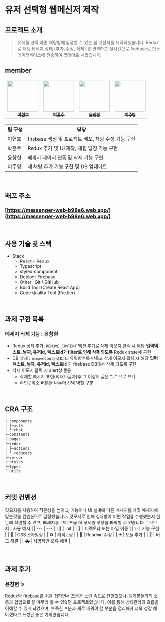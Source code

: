 # 유저 선택형 웹메신저 제작

## 프로젝트 소개

> 유저를 선택 하면 채팅방에 입장할 수 있는 웹 메신저를 제작하였습니다. Redux로 채팅 메세지 상태 (추가, 수정, 삭제) 를 관리하고 실시간으로 firebase로 만든 데이터베이스에 전송하여 업데이트 시켰습니다.

## member

<table>
  <tr>
        </td>
      <td align="center">
      <a href="https://github.com/LEEHYUNHO2001"
        ><img
          src="https://avatars.githubusercontent.com/LEEHYUNHO2001"
          width="100px;"
          alt=""
        /><br /><sub><b>이현호</b></sub></a>
    <br />
    </td>
    <td align="center">
      <a href="https://github.com/hoonjoo-park"
        ><img
          src="https://avatars.githubusercontent.com/hoonjoo-park"
          width="100px;"
          alt=""
        /><br /><sub><b>박훈주</b></sub></a
      ><br />
    </td>
    <td align="center">
      <a href="https://github.com/Yoon-CH"
        ><img
          src="https://avatars.githubusercontent.com/Yoon-CH"
          width="100px;"
          alt=""
        /><br /><sub><b>윤창현</b></sub></a
      ><br />
    </td>
    <td align="center">
      <a href="https://github.com/devjoylee"
        ><img
          src="https://avatars.githubusercontent.com/devjoylee"
          width="100px;"
          alt=""
        /><br /><sub><b>이주영</b></sub></a
      ><br />
  </tr>
</table>

| 팀 구성 | 담당                                                |
| ------- | --------------------------------------------------- |
| 이현호  | firebase 생성 및 프로젝트 배포, 채팅 수정 기능 구현 |
| 박훈주  | Redux 추가 및 UI 제작, 채팅 답장 기능 구현          |
| 윤창현  | 메세지 데이터 연동 및 삭제 기능 구현                |
| 이주영  | 새 채팅 추가 기능 구현 및 DB 업데이트               |

<br>

## 배포 주소

### [https://messenger-web-b98e6.web.app/](https://messenger-web-b98e6.web.app/)

<br>

## 사용 기술 및 스택

- Stack
  - React + Redux
  - Typescript
  - styled-component
  - Deploy : Firebase
  - Other : Git / GitHub
  - Build Tool (Create React App)
  - Code Quality Tool (Prettier)

<br>

## 과제 구현 목록

### 메세지 삭제 기능 : 윤창현

- Redux 상태 추가: `REMOVE_CONTENT` 액션 추가로 삭제 이모지 클릭 시 해당 **입력텍스트, 날짜, 유저id, 텍스트id가 filter로 인해 삭제 되도록** Redux state에 구현
- DB 삭제 : `removeContentData` 유틸함수를 만들고 삭제 이모지 클릭 시 해당 **입력텍스트, 날짜, 유저id, 텍스트id** 가 firebase DB에서 삭제 되도록 구현
- 삭제 이모지 클릭 시 alert창 활용
  - 삭제할 메시지 표현(최대10글자)후 그 이상의 글은 “...” 으로 표기
  - 확인 / 취소 버튼을 나누어 선택 역할 구분

<br>

## CRA 구조

```markdown
├─components
│ ├─auth
│ └─chat
├─constants
├─pages
├─redux
│ ├─actions
│ └─reducers
├─server
├─styles
├─types
└─utils
```

<br>

## 커밋 컨벤션

깃모지를 사용하여 직관성을 높이고, 기능이나 UI 설계에 따른 메세지를 커밋 메세지에 담는것을 컨벤션으로 결정했습니다. 깃모지로 인해 상대방이 어떤 작업을 수행했는지 한 눈에 확인할 수 있고, 메세지를 보며 조금 더 상세한 상황을 파악할 수 있습니다.
| 깃모지 | 사용 예시 |
| --- | --- |
| 🎉 | init |
| 🚚 | 디렉토리 또는 파일 이동 |
| ✨ | 기능 구현 |
| 💄 | CSS 스타일링 |
| ♻️ | 리팩토링 |
| 📝 | Readme 수정 |
| ➕ | 모듈 추가 |
| 🐛 | 버그 해결 |
| 🚑️ | 치명적인 오류 해결 |

<br>

## 과제 후기

### 윤창현 ✨

Redux와 firebase를 처음 접하면서 조금은 느린 속도로 진행했으나, 동기분들과의 소통과 협업으로 잘 마무리 할 수 있었던 프로젝트였습니다. 이를 통해 상태관리의 흐름을 이해할 수 있게 되었으며, 부족한 부분과 새로 배워야 할 부분을 정리해서 더욱 성장 해야겠다고 느꼈던 좋은 기회였습니다
